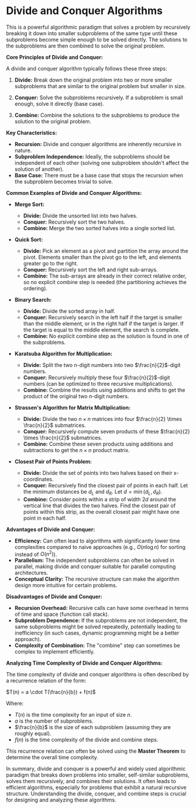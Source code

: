 # Divide and Conquer Algorithms 

This is a powerful algorithmic paradigm that solves a problem by recursively breaking it down into smaller subproblems of the same type until these subproblems become simple enough to be solved directly. The solutions to the subproblems are then combined to solve the original problem.

**Core Principles of Divide and Conquer:**

A divide and conquer algorithm typically follows these three steps:

1.  **Divide:** Break down the original problem into two or more smaller subproblems that are similar to the original problem but smaller in size.

2.  **Conquer:** Solve the subproblems recursively. If a subproblem is small enough, solve it directly (base case).

3.  **Combine:** Combine the solutions to the subproblems to produce the solution to the original problem.

**Key Characteristics:**

* **Recursion:** Divide and conquer algorithms are inherently recursive in nature.
* **Subproblem Independence:** Ideally, the subproblems should be independent of each other (solving one subproblem shouldn't affect the solution of another).
* **Base Case:** There must be a base case that stops the recursion when the subproblem becomes trivial to solve.

**Common Examples of Divide and Conquer Algorithms:**

* **Merge Sort:**
    * **Divide:** Divide the unsorted list into two halves.
    * **Conquer:** Recursively sort the two halves.
    * **Combine:** Merge the two sorted halves into a single sorted list.

* **Quick Sort:**
    * **Divide:** Pick an element as a pivot and partition the array around the pivot. Elements smaller than the pivot go to the left, and elements greater go to the right.
    * **Conquer:** Recursively sort the left and right sub-arrays.
    * **Combine:** The sub-arrays are already in their correct relative order, so no explicit combine step is needed (the partitioning achieves the ordering).

* **Binary Search:**
    * **Divide:** Divide the sorted array in half.
    * **Conquer:** Recursively search in the left half if the target is smaller than the middle element, or in the right half if the target is larger. If the target is equal to the middle element, the search is complete.
    * **Combine:** No explicit combine step as the solution is found in one of the subproblems.

* **Karatsuba Algorithm for Multiplication:**
    * **Divide:** Split the two $n$-digit numbers into two $\frac{n}{2}$-digit numbers.
    * **Conquer:** Recursively multiply these four $\frac{n}{2}$-digit numbers (can be optimized to three recursive multiplications).
    * **Combine:** Combine the results using additions and shifts to get the product of the original two $n$-digit numbers.

* **Strassen's Algorithm for Matrix Multiplication:**
    * **Divide:** Divide the two $n \times n$ matrices into four $\frac{n}{2} \times \frac{n}{2}$ submatrices.
    * **Conquer:** Recursively compute seven products of these $\frac{n}{2} \times \frac{n}{2}$ submatrices.
    * **Combine:** Combine these seven products using additions and subtractions to get the $n \times n$ product matrix.

* **Closest Pair of Points Problem:**
    * **Divide:** Divide the set of points into two halves based on their x-coordinates.
    * **Conquer:** Recursively find the closest pair of points in each half. Let the minimum distances be $d_L$ and $d_R$. Let $d = \min(d_L, d_R)$.
    * **Combine:** Consider points within a strip of width $2d$ around the vertical line that divides the two halves. Find the closest pair of points within this strip, as the overall closest pair might have one point in each half.

**Advantages of Divide and Conquer:**

* **Efficiency:** Can often lead to algorithms with significantly lower time complexities compared to naive approaches (e.g., $O(n \log n)$ for sorting instead of $O(n^2)$).
* **Parallelism:** The independent subproblems can often be solved in parallel, making divide and conquer suitable for parallel computing architectures.
* **Conceptual Clarity:** The recursive structure can make the algorithm design more intuitive for certain problems.

**Disadvantages of Divide and Conquer:**

* **Recursion Overhead:** Recursive calls can have some overhead in terms of time and space (function call stack).
* **Subproblem Dependence:** If the subproblems are not independent, the same subproblems might be solved repeatedly, potentially leading to inefficiency (in such cases, dynamic programming might be a better approach).
* **Complexity of Combination:** The "combine" step can sometimes be complex to implement efficiently.

**Analyzing Time Complexity of Divide and Conquer Algorithms:**

The time complexity of divide and conquer algorithms is often described by a recurrence relation of the form:

$T(n) = a \cdot T(\frac{n}{b}) + f(n)$

Where:

* $T(n)$ is the time complexity for an input of size $n$.
* $a$ is the number of subproblems.
* $\frac{n}{b}$ is the size of each subproblem (assuming they are roughly equal).
* $f(n)$ is the time complexity of the divide and combine steps.

This recurrence relation can often be solved using the **Master Theorem** to determine the overall time complexity.

In summary, divide and conquer is a powerful and widely used algorithmic paradigm that breaks down problems into smaller, self-similar subproblems, solves them recursively, and combines their solutions. It often leads to efficient algorithms, especially for problems that exhibit a natural recursive structure. Understanding the divide, conquer, and combine steps is crucial for designing and analyzing these algorithms.